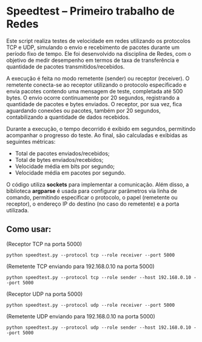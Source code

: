 # Speedtest – Primeiro trabalho de Redes

Este script realiza testes de velocidade em redes utilizando os protocolos TCP e UDP, simulando o envio e recebimento de pacotes durante um período fixo de tempo. 
Ele foi desenvolvido na disciplina de Redes, com o objetivo de medir desempenho em termos de taxa de transferência e quantidade de pacotes transmitidos/recebidos.

A execução é feita no modo remetente (sender) ou receptor (receiver). O remetente conecta-se ao receptor utilizando o protocolo especificado e envia pacotes contendo uma mensagem de teste, completada até 500 bytes. 
O envio ocorre continuamente por 20 segundos, registrando a quantidade de pacotes e bytes enviados. 
O receptor, por sua vez, fica aguardando conexões ou pacotes, também por 20 segundos, contabilizando a quantidade de dados recebidos.

Durante a execução, o tempo decorrido é exibido em segundos, permitindo acompanhar o progresso do teste. Ao final, são calculadas e exibidas as seguintes métricas:

* Total de pacotes enviados/recebidos;
* Total de bytes enviados/recebidos;
* Velocidade média em bits por segundo;
* Velocidade média em pacotes por segundo.

O código utiliza **sockets** para implementar a comunicação. Além disso, a biblioteca **argparse** é usada para configurar parâmetros via linha de comando, permitindo especificar o protocolo, o papel (remetente ou receptor), o endereço IP do destino (no caso do remetente) e a porta utilizada.

## Como usar:

(Receptor TCP na porta 5000)

```
python speedtest.py --protocol tcp --role receiver --port 5000
```

(Remetente TCP enviando para 192.168.0.10 na porta 5000)

```
python speedtest.py --protocol tcp --role sender --host 192.168.0.10 --port 5000
```

(Receptor UDP na porta 5000)

```
python speedtest.py --protocol udp --role receiver --port 5000
```

(Remetente UDP enviando para 192.168.0.10 na porta 5000)

```
python speedtest.py --protocol udp --role sender --host 192.168.0.10 --port 5000
```

